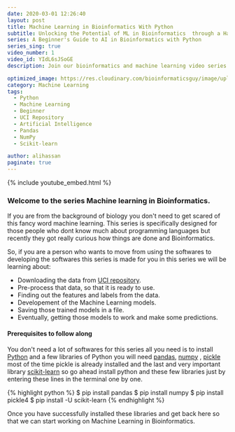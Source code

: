 ```yaml
---
date: 2020-03-01 12:26:40
layout: post
title: Machine Learning in Bioinformatics With Python
subtitle: Unlocking the Potential of ML in Bioinformatics  through a Hands-On Video Series for Beginners
series: A Beginner's Guide to AI in Bioinformatics with Python
series_sing: true
video_number: 1
video_id: YIdL6sJSoGE
description: Join our bioinformatics and machine learning video series for beginners, covering preprocessing, model development, and deployment using Python and key libraries like Pandas, Numpy, Pickle4, and Scikit-learn. Learn through hands-on, real-world data examples and start working on your own projects. Perfect for beginners and experienced programmers alike!

optimized_image: https://res.cloudinary.com/bioinformaticsguy/image/upload/c_scale,h_380/v1596696392/Machine%20Learning%20For%20Bioinformatics/MLINBINF-001.png
category: Machine Learning
tags:
  - Python
  - Machine Learning
  - Beginner
  - UCI Repository
  - Artificial Intelligence
  - Pandas
  - NumPy
  - Scikit-learn

author: alihassan
paginate: true
---
```


{% include youtube_embed.html %}

### Welcome to the series **Machine learning in Bioinformatics**. 

If you are from the background of biology you don't need to get scared of this fancy word machine learning. This series is specifically designed for those people who dont know much about programming languages but recently they got really curious how things are done and Bioinformatics. 

So, if you are a person who wants to move from using the softwares to developing the softwares this series is made for you in this series we will be learning about:

- Downloading the data from [UCI repository](https://archive.ics.uci.edu/ml/index.php).
- Pre-process that data, so that it is ready to use.
- Finding out the features and labels from the data.
- Developement of the Machine Learning models.
- Saving those trained models in a file.
- Eventually, getting those models to work and make some predictions. 

#### Prerequisites to follow along
You don't need a lot of softwares for this series all you need is to install [Python](https://www.python.org/downloads/) and a few libraries of Python you will need [pandas](https://pandas.pydata.org/), [numpy](https://numpy.org/) , [pickle](https://pypi.org/project/pickle-mixin/) most of the time pickle is already installed and the last and very important library [scikit-learn](https://scikit-learn.org/stable/) so go ahead install python and these few libraries just by entering these lines in the terminal one by one.

{% highlight python %}
$ pip install pandas
$ pip install numpy
$ pip install pickle4
$ pip install -U scikit-learn
{% endhighlight %}

Once you have successfully installed these libraries and get back here so that we can start working on Machine Learning in Bioinformatics.
